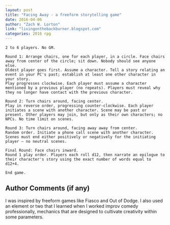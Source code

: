 ```yaml
---
layout: post
title: "Facing Away - a freeform storytelling game"
date: 2016-04-06
author: "Zach W. Lorton"
link: "livingonthebackburner.blogspot.com"
categories: 2016 rpg
---
```

```
2 to 6 players. No GM.

Round 1: Arrange chairs, one for each player, in a circle. Face chairs away from center of the circle; sit down. Nobody should see anyone else.
Oldest player goes first. Assume a character. Tell a story relating an event in your PC's past; establish at least one other character in your story. 
Play progresses clockwise. Each player must assume a character mentioned by a previous player (no repeats). Players must reveal why they no longer have contact with the previous character. 

Round 2: Turn chairs around, facing center. 
Play in reverse order, progressing counter-clockwise. Each player initiates a scene with another character. Scene may be past or present. Other players may join, but only as their own characters; no NPCs. No time limit on scenes.

Round 3: Turn chairs around, facing away away from center. 
Random order. Initiate a phone call scene with another character. Scenes must end either positively or negatively for the initiating player – no neutral scenes.
 
Final Round: Face chairs inward. 
Round 1 play order. Players each roll d12, then narrate an epilogue to their character's story using the exact number of words equal to d12+4.

End game.
```
## Author Comments (if any)

I was inspired by freeform games like Fiasco and Out of Dodge. I also used an element or two that I learned when I worked improv comedy professionally, mechanics that are designed to cultivate creativity within some parameters.
